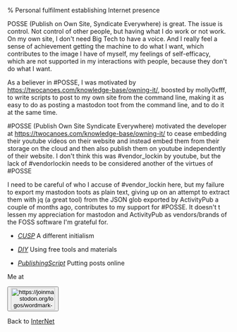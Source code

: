% Personal fulfilment establishing Internet presence

POSSE (Publish on Own Site, Syndicate Everywhere) is great. The issue is control. Not control of other people, but having what I do work or not work. On my own site, I don't need Big Tech to have a voice. And I really feel a sense of achievement getting the machine to do what I want, which contributes to the image I have of myself, my feelings of self-efficacy, which are not supported in my interactions with people, because they don't do what I want.

As a believer in #POSSE, I was motivated by https://twocanoes.com/knowledge-base/owning-it/, boosted by molly0xfff, to write scripts to post to my own site from the command line, making it as easy to do as posting a mastodon toot from the command line, and to do it at the same time.

#POSSE (Publish Own Site Syndicate Everywhere) motivated the developer at https://twocanoes.com/knowledge-base/owning-it/ to cease embedding their youtube videos on their website and instead embed them from their storage on the cloud and then also publish them on youtube independently of their website. I don't think this was #vendor_lockin by youtube, but the lack of #vendorlockin needs to be considered another of the virtues of #POSSE

I need to be careful of who I accuse of #vendor_lockin here, but my failure to export my mastodon toots as plain text, giving up on an attempt to extract them with jq (a great tool) from the JSON glob exported by ActivityPub a couple of months ago, contributes to my support for #POSSE. It doesn't t lessen my appreciation for mastodon and ActivityPub as vendors/brands of the FOSS software I'm grateful for.

* [_CUSP_](CUSP.html) A different initialism

* [_DIY_](DIY.html) Using free tools and materials

* [_PublishingScript_](PublishingScript.html) Putting posts online

Me at
<form action='https://mastodon.sdf.org/@drbean'>
<button type='submit' class='btn'>
<img src='./mastodon.svg'
alt='https://joinmastodon.org/logos/wordmark-black-text.svg'
style='width:100px;height:50px'/>
</button></form>

Back to [InterNet](InterNet.html)
